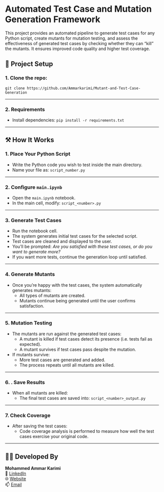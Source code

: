 # Automated Test Case and Mutation Generation Framework

This project provides an automated pipeline to generate test cases for any Python script, create mutants for mutation testing, and assess the effectiveness of generated test cases by checking whether they can “kill” the mutants. It ensures improved code quality and higher test coverage.

## 🚀 Project Setup

### 1. Clone the repo:
```git clone https://github.com/Ammarkarimi/Mutant-and-Test-Case-Generation```

---

### 2. Requirements
- Install dependencies:
```pip install -r requirements.txt```

---

## ⚒️ How It Works

### 1. Place Your Python Script

- Write the Python code you wish to test inside the main directory.
- Name your file as: ```script_number.py```

---

### 2. Configure `main.ipynb`

- Open the `main.ipynb` notebook.
- In the main cell, modify: ```script_<number>.py```

---

### 3. Generate Test Cases

- Run the notebook cell.
- The system generates initial test cases for the selected script.
- Test cases are cleaned and displayed to the user.
- You’ll be prompted: _Are you satisfied with these test cases, or do you want to generate more?_
- If you want more tests, continue the generation loop until satisfied.

---

### 4. Generate Mutants
- Once you’re happy with the test cases, the system automatically generates mutants:
  - All types of mutants are created.
  - Mutants continue being generated until the user confirms satisfaction.

---

### 5. Mutation Testing
- The mutants are run against the generated test cases:
  - A mutant is killed if test cases detect its presence (i.e. tests fail as expected).
  - A mutant survives if test cases pass despite the mutation.
- If mutants survive:
  - More test cases are generated and added.
  - The process repeats until all mutants are killed.

---

### 6. . Save Results
- When all mutants are killed:
  - The final test cases are saved into: ```script_<number>_output.py```

---

### 7. Check Coverage
- After saving the test cases:
  - Code coverage analysis is performed to measure how well the test cases exercise your original code.
 
---

## 👨‍💻 Developed By

**Mohammed Ammar Karimi**<br>
💼 [LinkedIn](https://www.linkedin.com/in/mohammed-ammar)<br>
🌐 [Website](https://ammarkarimi.vercel.app/)<br>
📫 [Email](ammarkarimi9898@gmail.com)<br>
